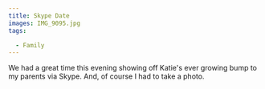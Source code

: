 ```yaml
---
title: Skype Date
images: IMG_9095.jpg
tags:

  - Family
---
```

We had a great time this evening showing off Katie's ever growing bump to my parents via Skype. And, of course I had to take a photo.